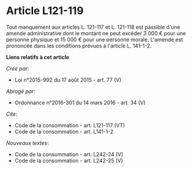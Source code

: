 # Article L121-119

Tout manquement aux articles L. 121-117 et L. 121-118 est passible d'une amende administrative dont le montant ne peut
excéder 3 000 € pour une personne physique et 15 000 € pour une personne morale. L'amende est prononcée dans les conditions
prévues à l'article L. 141-1-2.

**Liens relatifs à cet article**

_Créé par_:

  - Loi n°2015-992 du 17 août 2015 - art. 77 (V)

_Abrogé par_:

  - Ordonnance n°2016-301 du 14 mars 2016 - art. 34 (V)

_Cite_:

  - Code de la consommation - art. L121-117 (VT)
  - Code de la consommation - art. L141-1-2

_Nouveaux textes_:

  - Code de la consommation - art. L242-24 (V)
  - Code de la consommation - art. L242-25 (V)
